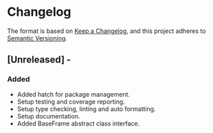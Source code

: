 # Changelog

The format is based on [Keep a Changelog](https://keepachangelog.com/en/1.0.0/), and this project adheres to [Semantic Versioning](https://semver.org/spec/v2.0.0.html).

## [Unreleased] -

### Added
- Added hatch for package management.
- Setup testing and coverage reporting.
- Setup type checking, linting and auto formatting.
- Setup documentation.
- Added BaseFrame abstract class interface.
